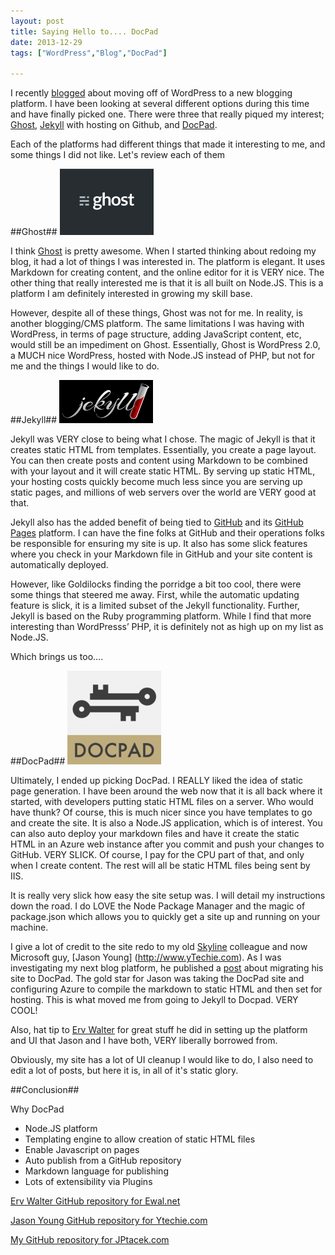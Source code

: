 ```yaml
---
layout: post
title: Saying Hello to.... DocPad
date: 2013-12-29
tags: ["WordPress","Blog","DocPad"]

---
```


I recently [blogged](/2013/12/saying-goodbye-to-wordpress/) about moving off of WordPress to a new blogging platform.
I have been looking at several different options during this time and have finally picked one. There were three that really piqued my interest; [Ghost](http://www.tryghost.org), [Jekyll](http://jekyllrb.com/) with hosting on Github, and [DocPad](http://docpad.org/).

Each of the platforms had different things that made it interesting to me, and some things I did not like. Let's review each of them

##Ghost##
![Ghost Logo](GhostLogo.png)

I think [Ghost](http://www.Ghost.org) is pretty awesome. When I started thinking about redoing my blog, it had a lot of things I was interested in. The platform is elegant. It uses Markdown for creating content, and the online editor for it is VERY nice. The other thing that really interested me is that it is all built on Node.JS. This is a platform I am definitely interested in growing my skill base.

However, despite all of these things, Ghost was not for me. In reality, is another blogging/CMS platform. The same limitations I was having with WordPress, in terms of page structure, adding JavaScript content, etc, would still be an impediment on Ghost. Essentially, Ghost is WordPress 2.0, a MUCH nice WordPress, hosted with Node.JS instead of PHP, but not for me and the things I would like to do.

##Jekyll##
![Jekyll Logo](JekyllLogo.png)

Jekyll was VERY close to being what I chose. The magic of Jekyll is that it creates static HTML from templates. Essentially, you create a page layout. You can then create posts and content using Markdown to be combined with your layout and it will create static HTML. By serving up static HTML, your hosting costs quickly become much less since you are serving up static pages, and millions of web servers over the world are VERY good at that.

Jekyll also has the added benefit of being tied to [GitHub](http://www.GitHub.com) and its [GitHub Pages]( http://pages.github.com/) platform. I can have the fine folks at GitHub and their operations folks be responsible for ensuring my site is up. It also has some slick features where you check in your Markdown file in GitHub and your site content is automatically deployed.

However, like Goldilocks finding the porridge a bit too cool, there were some things that steered me away. First, while the automatic updating feature is slick, it is a limited subset of the Jekyll functionality. Further, Jekyll is based on the Ruby programming platform. While I find that more interesting than WordPresss’ PHP, it is definitely not as high up on my list as Node.JS.

Which brings us too….

##DocPad##
![DocPad Logo](DocPadLogo.png)

Ultimately, I ended up picking DocPad. I REALLY liked the idea of static page generation. I have been around the web now that it is all back where it started, with developers putting static HTML files on a server. Who would have thunk? Of course, this is much nicer since you have templates to go and create the site. It is also a Node.JS application, which is of interest. You can also auto deploy your markdown files and have it create the static HTML in an Azure web instance after you commit and push your changes to GitHub. VERY SLICK. Of course, I pay for the CPU part of that, and only when I create content. The rest will all be static HTML files being sent by IIS.

It is really very slick how easy the site setup was. I will detail my instructions down the road. I do LOVE the Node Package Manager and the magic of package.json which allows you to quickly get a site up and running on your machine.

I give a lot of credit to the site redo to my old [Skyline](http://www.SkylineTechnologies) colleague and now Microsoft guy, [Jason Young] (http://www.yTechie.com). As I was investigating my next blog platform, he published a [post]( http://www.ytechie.com/2013/11/blogging-awesomeness-with-a-static-generator-and-markdown/) about migrating his site to DocPad. The gold star for Jason was taking the DocPad site and configuring Azure to compile the markdown to static HTML and then set for hosting. This is what moved me from going to Jekyll to Docpad. VERY COOL!

Also, hat tip to [Erv Walter](http://www.ewal.net/) for great stuff he did in setting up the platform and UI that Jason and I have both, VERY liberally borrowed from.

Obviously, my site has a lot of UI cleanup I would like to do, I also need to edit a lot of posts, but here it is, in all of it's static glory.

##Conclusion##

Why DocPad

* Node.JS platform
* Templating engine to allow creation of static HTML files
* Enable Javascript on pages
* Auto publish from a GitHub repository
* Markdown language for publishing
* Lots of extensibility via Plugins

[Erv Walter GitHub repository for Ewal.net](https://github.com/ervwalter/ewalnet-docpad)

[Jason Young GitHub repository for Ytechie.com](https://github.com/ytechie/ytechie-docpad)

[My GitHub repository for JPtacek.com](https://github.com/jptacek/JPtacek.com-docpad)

